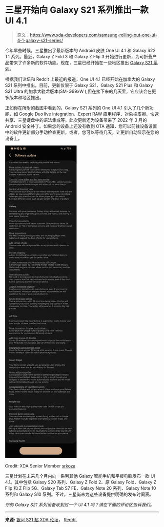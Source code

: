 # 三星开始向 Galaxy S21 系列推出一款 UI 4.1

> 原文：<https://www.xda-developers.com/samsung-rolling-out-one-ui-4-1-galaxy-s21-series/>

今年早些时候，三星推出了最新版本的 Android 皮肤 One UI 4.1 和 Galaxy S22 T1 系列。最近，Galaxy Z Fold 3 和 Galaxy Z Flip 3 开始进行更新，为可折叠产品带来了许多新的软件功能。现在，三星已经开始在一些地区推出 [Galaxy S21 系列](https://www.xda-developers.com/samsung-galaxy-s21/)。

根据我们论坛和 Reddit 上最近的报道，One UI 4.1 已经开始在加拿大的 Galaxy S21 系列中推出。目前，更新仅限于 Galaxy S21、Galaxy S21 Plus 和 Galaxy S21 Ultra 的加拿大骁龙版本(SM-G99xW ),但在接下来的几天里，它应该会在更多版本和地区推出。

正如你在所附的截图中看到的，Galaxy S21 系列的 One UI 4.1 引入了几个新功能，如 Google Duo live integration、Expert RAW 应用程序、对象橡皮擦、快速共享、三星键盘中的语法集成等。此次更新还为设备带来了 2022 年 3 月的 Android 安全补丁。如果您的设备上还没有收到 OTA 通知，您可以前往设备设置中的软件更新部分手动检查更新。或者，您可以等待几天，让更新自动显示在您的设备上。

 <picture>![One UI 4.1 changelog screenshot](img/7769c90913814666cf0e72a502964790.png)</picture> 

Credit: XDA Senior Member [srkoza](https://forum.xda-developers.com/m/srkoza.4059517/)

三星计划在未来几个月内向一系列其他 Galaxy 智能手机和平板电脑发布一款 UI 4.1。其中包括 Galaxy S20 系列、Galaxy Z Fold 2、原 Galaxy Fold、Galaxy Z Flip 和 Z Flip 5G、Galaxy Tab S7 FE、Galaxy Note 20 系列、Galaxy Note 10 系列和 Galaxy S10 系列。不过，三星尚未为这些设备提供明确的发布时间表。

*你的 Galaxy S21 系列设备收到过一个 UI 4.1 吗？请在下面的评论区告诉我们。*

* * *

**来源:** [银河 S21 超 XDA 论坛](https://forum.xda-developers.com/t/canada-galaxy-s21-ultra-discussions-sw-updates-everything-related-to-the-sm-g998w.4270291/page-8#post-86583901)， [Reddit](https://www.reddit.com/r/GalaxyS21/comments/tepn4f/one_ui_41_update_for_galaxy_s21_series_will/i0u1uwo/)